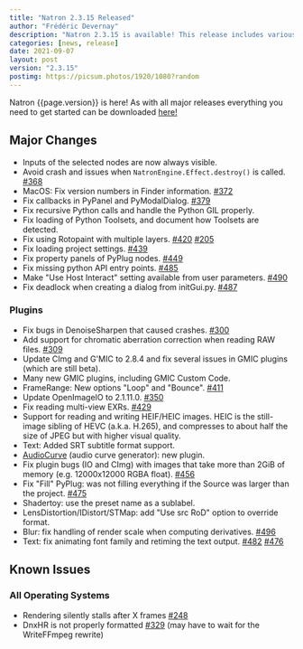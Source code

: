 ```yaml
---
title: "Natron 2.3.15 Released"
author: "Frédéric Devernay"
description: "Natron 2.3.15 is available! This release includes various bug fixes and adds a few small features."
categories: [news, release]
date: 2021-09-07
layout: post
version: "2.3.15"
postimg: https://picsum.photos/1920/1080?random
---
```


Natron {{page.version}} is here!  As with all major releases everything you need to get started can be downloaded [here!](https://natrongitHub.github.io/#download)

## Major Changes

- Inputs of the selected nodes are now always visible.
- Avoid crash and issues when `NatronEngine.Effect.destroy()` is called. [#368](https://github.com/NatronGitHub/Natron/issues/368)
- MacOS: Fix version numbers in Finder information. [#372](https://github.com/NatronGitHub/Natron/issues/372)
- Fix callbacks in PyPanel and PyModalDialog. [#379](https://github.com/NatronGitHub/Natron/issues/379)
- Fix recursive Python calls and handle the Python GIL properly.
- Fix loading of Python Toolsets, and document how Toolsets are detected.
- Fix using Rotopaint with multiple layers. [#420](https://github.com/NatronGitHub/Natron/issues/420) [#205](https://github.com/NatronGitHub/Natron/issues/205)
- Fix loading project settings. [#439](https://github.com/NatronGitHub/Natron/issues/439)
- Fix property panels of PyPlug nodes. [#449](https://github.com/NatronGitHub/Natron/issues/449)
- Fix missing python API entry points. [#485](https://github.com/NatronGitHub/Natron/issues/485)
- Make "Use Host Interact" setting available from user parameters. [#490](https://github.com/NatronGitHub/Natron/issues/490)
- Fix deadlock when creating a dialog from initGui.py. [#487](https://github.com/NatronGitHub/Natron/issues/487)

### Plugins

- Fix bugs in DenoiseSharpen that caused crashes. [#300](https://github.com/NatronGitHub/Natron/issues/300)
- Add support for chromatic aberration correction when reading RAW files. [#309](https://github.com/NatronGitHub/Natron/issues/309)
- Update CImg and G'MIC to 2.8.4 and fix several issues in GMIC plugins (which are still beta).
- Many new GMIC plugins, including GMIC Custom Code.
- FrameRange: New options "Loop" and "Bounce". [#411](https://github.com/NatronGitHub/Natron/issues/411)
- Update OpenImageIO to 2.1.11.0. [#350](https://github.com/NatronGitHub/Natron/issues/350)
- Fix reading multi-view EXRs. [#429](https://github.com/NatronGitHub/Natron/issues/429)
- Support for reading and writing HEIF/HEIC images. HEIC is the still-image sibling of HEVC (a.k.a. H.265), and compresses to about half the size of JPEG but with higher visual quality.
- Text: Added SRT subtitle format support.
- [AudioCurve](https://natron.readthedocs.io/en/rb-2.3/plugins/net.fxarena.openfx.AudioCurve.html) (audio curve generator): new plugin.
- Fix plugin bugs (IO and CImg) with images that take more than 2GiB of memory (e.g. 12000x12000 RGBA float). [#456](https://github.com/NatronGitHub/Natron/issues/456)
- Fix "Fill" PyPlug: was not filling everything if the Source was larger than the project. [#475](https://github.com/NatronGitHub/Natron/issues/475)
- Shadertoy: use the preset name as a sublabel.
- LensDistortion/IDistort/STMap: add "Use src RoD" option to override format.
- Blur: fix handling of render scale when computing derivatives. [#496](https://github.com/NatronGitHub/Natron/issues/496)
- Text: fix animating font family and retiming the text output. [#482](https://github.com/NatronGitHub/Natron/issues/482) [#476](https://github.com/NatronGitHub/Natron/issues/476)

## Known Issues

### All Operating Systems
- Rendering silently stalls after X frames [#248](https://github.com/NatronGitHub/Natron/issues/248)
- DnxHR is not properly formatted [#329](https://github.com/NatronGitHub/Natron/issues/329) (may have to wait for the WriteFFmpeg rewrite)